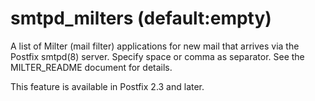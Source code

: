 # smtpd_milters (default:empty) 

 A list of Milter (mail filter) applications for new mail that
arrives via the Postfix smtpd(8) server. Specify space or comma as
separator. See the MILTER_README document for details.  

 This feature is available in Postfix 2.3 and later. 


